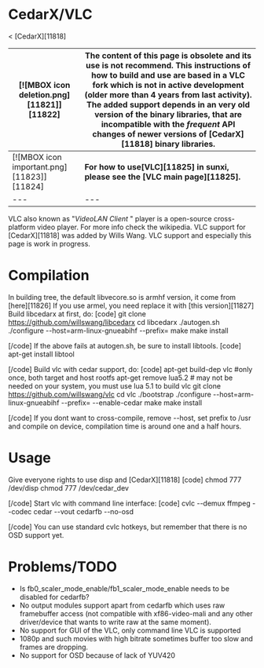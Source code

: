 # CedarX/VLC
< [CedarX][11818]
 
[![MBOX icon deletion.png][11821]][11822] | **The content of this page is obsolete and its use is not recommend.** This instructions of how to build and use are based in a VLC fork which is not in active development (older more than 4 years from last activity). The added support depends in an very old version of the binary libraries, that are incompatible with the _frequent_ API changes of newer versions of [CedarX][11818] binary libraries.   
---|---  
[![MBOX icon important.png][11823]][11824] | **For how to use[VLC][11825] in sunxi, please see the [VLC main page][11825].**  
---|---  
VLC also known as "_VideoLAN Client_ " player is a open-source cross-platform video player. For more info check the wikipedia. 
VLC support for [CedarX][11818] was added by Wills Wang. VLC support and especially this page is work in progress. 
# Compilation
In building tree, the default libvecore.so is armhf version, it come from [here][11826]
If you use armel, you need replace it with [this version][11827]
Build libcedarx at first, do: 
[code] 
    git clone https://github.com/willswang/libcedarx
    cd libcedarx
    ./autogen.sh
    ./configure --host=arm-linux-gnueabihf --prefix=<your installation path>
    make
    make install
    
[/code]
If the above fails at autogen.sh, be sure to install libtools. 
[code] 
    apt-get install libtool
    
[/code]
Build vlc with cedar support, do: 
[code] 
    apt-get build-dep vlc #only once, both target and host rootfs
    apt-get remove lua5.2 # may not be needed on your system, you must use lua 5.1 to build vlc
    git clone https://github.com/willswang/vlc
    cd vlc
    ./bootstrap
    ./configure --host=arm-linux-gnueabihf --prefix=<your installation path> --enable-cedar
    make
    make install
    
[/code]
If you dont want to cross-compile, remove --host, set prefix to /usr and compile on device, compilation time is around one and a half hours. 
# Usage
Give everyone rights to use disp and [CedarX][11818]
[code] 
    chmod 777 /dev/disp
    chmod 777 /dev/cedar_dev
    
[/code]
Start vlc with command line interface: 
[code] 
    cvlc --demux ffmpeg --codec cedar --vout cedarfb --no-osd <media file>
    
[/code]
You can use standard cvlc hotkeys, but remember that there is no OSD support yet. 
# Problems/TODO
  * Is fb0_scaler_mode_enable/fb1_scaler_mode_enable needs to be disabled for cedarfb?
  * No output modules support apart from cedarfb which uses raw framebuffer access (not compatible with xf86-video-mali and any other driver/device that wants to write raw at the same moment).
  * No support for GUI of the VLC, only command line VLC is supported
  * 1080p and such movies with high bitrate sometimes buffer too slow and frames are dropping.
  * No support for OSD because of lack of YUV420
